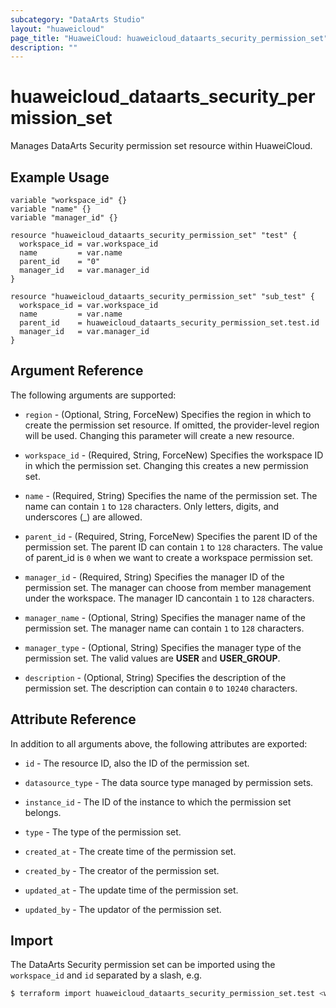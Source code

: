 ```yaml
---
subcategory: "DataArts Studio"
layout: "huaweicloud"
page_title: "HuaweiCloud: huaweicloud_dataarts_security_permission_set"
description: ""
---
```


# huaweicloud_dataarts_security_permission_set

Manages DataArts Security permission set resource within HuaweiCloud.

## Example Usage

```hcl
variable "workspace_id" {}
variable "name" {}
variable "manager_id" {}

resource "huaweicloud_dataarts_security_permission_set" "test" {
  workspace_id = var.workspace_id
  name         = var.name
  parent_id    = "0"
  manager_id   = var.manager_id
}

resource "huaweicloud_dataarts_security_permission_set" "sub_test" {
  workspace_id = var.workspace_id
  name         = var.name
  parent_id    = huaweicloud_dataarts_security_permission_set.test.id
  manager_id   = var.manager_id
}
```

## Argument Reference

The following arguments are supported:

* `region` - (Optional, String, ForceNew) Specifies the region in which to create the permission set resource.
  If omitted, the provider-level region will be used. Changing this parameter will create a new resource.

* `workspace_id` - (Required, String, ForceNew) Specifies the workspace ID in which the permission set.
  Changing this creates a new permission set.

* `name` - (Required, String) Specifies the name of the permission set. The name can contain `1` to `128` characters.
  Only letters, digits, and underscores (_) are allowed.

* `parent_id` - (Required, String, ForceNew) Specifies the parent ID of the permission set.
  The parent ID can contain `1` to `128` characters. The value of parent_id is `0`
  when we want to create a workspace permission set.

* `manager_id` - (Required, String) Specifies the manager ID of the permission set. The manager can choose from
  member management under the workspace. The manager ID cancontain
  `1` to `128` characters.

* `manager_name` - (Optional, String) Specifies the manager name of the permission set. The manager name can
  contain `1` to `128` characters.

* `manager_type` - (Optional, String) Specifies the manager type of the permission set. The valid
  values are **USER** and **USER_GROUP**.

* `description` - (Optional, String) Specifies the description of the permission set. The description can contain
  `0` to `10240` characters.

## Attribute Reference

In addition to all arguments above, the following attributes are exported:

* `id` - The resource ID, also the ID of the permission set.

* `datasource_type` - The data source type managed by permission sets.

* `instance_id` - The ID of the instance to which the permission set belongs.

* `type` - The type of the permission set.

* `created_at` - The create time of the permission set.

* `created_by` - The creator of the permission set.

* `updated_at` - The update time of the permission set.

* `updated_by` - The updator of the permission set.

## Import

The DataArts Security permission set can be imported using the `workspace_id` and `id` separated by a slash, e.g.

```bash
$ terraform import huaweicloud_dataarts_security_permission_set.test <workspace_id>/<id>
```
